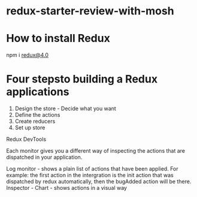 # redux-starter-review-with-mosh

# How to install Redux

npm i redux@4.0

# Four stepsto building a Redux applications

1. Design the store - Decide what you want
2. Define the actions
3. Create reducers
4. Set up store 

Redux DevTools

Each monitor gives you a different way of inspecting the actions that are dispatched in your application. 

Log monitor - shows a plain list of actions that have been applied. For example: the first action in the intergration is the init action that was dispatched by redux automatically, then the bugAdded action will be there. 
Inspector - 
Chart - shows actions in a visual way